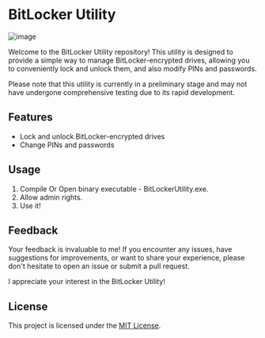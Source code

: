 # BitLocker Utility

![image](https://github.com/TechnoGollum/BitLockerUtility/assets/141333180/8a9abd59-547f-436a-8b9f-d18e7eb31e06)


Welcome to the BitLocker Utility repository! This utility is designed to provide a simple way to manage BitLocker-encrypted drives, allowing you to conveniently lock and unlock them, and also modify PINs and passwords.

Please note that this utility is currently in a preliminary stage and may not have undergone comprehensive testing due to its rapid development.

## Features

- Lock and unlock BitLocker-encrypted drives
- Change PINs and passwords

## Usage

1. Compile Or Open binary executable - BitLockerUtility.exe.
2. Allow admin rights.
3. Use it!


## Feedback

Your feedback is invaluable to me! If you encounter any issues, have suggestions for improvements, or want to share your experience, please don't hesitate to open an issue or submit a pull request.

I appreciate your interest in the BitLocker Utility!

## License

This project is licensed under the [MIT License](LICENSE).
